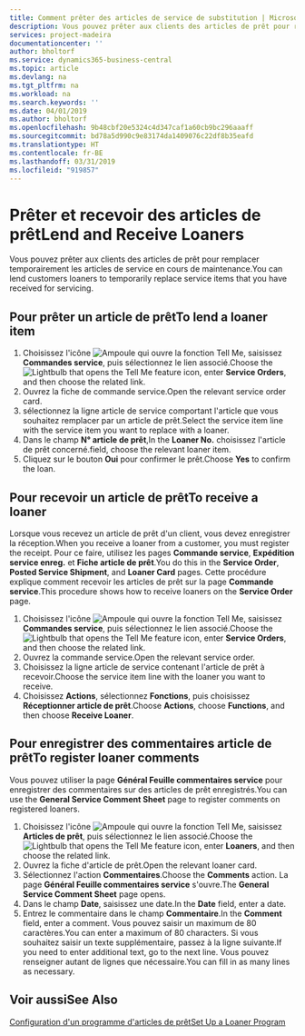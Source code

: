 ```yaml
---
title: Comment prêter des articles de service de substitution | Microsoft Docs
description: Vous pouvez prêter aux clients des articles de prêt pour remplacer temporairement les articles de service en cours de maintenance.
services: project-madeira
documentationcenter: ''
author: bholtorf
ms.service: dynamics365-business-central
ms.topic: article
ms.devlang: na
ms.tgt_pltfrm: na
ms.workload: na
ms.search.keywords: ''
ms.date: 04/01/2019
ms.author: bholtorf
ms.openlocfilehash: 9b48cbf20e5324c4d347caf1a60cb9bc296aaaff
ms.sourcegitcommit: bd78a5d990c9e83174da1409076c22df8b35eafd
ms.translationtype: HT
ms.contentlocale: fr-BE
ms.lasthandoff: 03/31/2019
ms.locfileid: "919857"
---
```

# <a name="lend-and-receive-loaners"></a><span data-ttu-id="8d47b-103">Prêter et recevoir des articles de prêt</span><span class="sxs-lookup"><span data-stu-id="8d47b-103">Lend and Receive Loaners</span></span>
<span data-ttu-id="8d47b-104">Vous pouvez prêter aux clients des articles de prêt pour remplacer temporairement les articles de service en cours de maintenance.</span><span class="sxs-lookup"><span data-stu-id="8d47b-104">You can lend customers loaners to temporarily replace service items that you have received for servicing.</span></span>  
  
## <a name="to-lend-a-loaner-item"></a><span data-ttu-id="8d47b-105">Pour prêter un article de prêt</span><span class="sxs-lookup"><span data-stu-id="8d47b-105">To lend a loaner item</span></span>    
1. <span data-ttu-id="8d47b-106">Choisissez l'icône ![Ampoule qui ouvre la fonction Tell Me](media/ui-search/search_small.png "Dites-moi ce que vous voulez faire"), saisissez **Commandes service**, puis sélectionnez le lien associé.</span><span class="sxs-lookup"><span data-stu-id="8d47b-106">Choose the ![Lightbulb that opens the Tell Me feature](media/ui-search/search_small.png "Tell me what you want to do") icon, enter **Service Orders**, and then choose the related link.</span></span>  
2. <span data-ttu-id="8d47b-107">Ouvrez la fiche de commande service.</span><span class="sxs-lookup"><span data-stu-id="8d47b-107">Open the relevant service order card.</span></span>  
3. <span data-ttu-id="8d47b-108">sélectionnez la ligne article de service comportant l'article que vous souhaitez remplacer par un article de prêt.</span><span class="sxs-lookup"><span data-stu-id="8d47b-108">Select the service item line with the service item you want to replace with a loaner.</span></span>  
4. <span data-ttu-id="8d47b-109">Dans le champ **N° article de prêt**,</span><span class="sxs-lookup"><span data-stu-id="8d47b-109">In the **Loaner No.**</span></span> <span data-ttu-id="8d47b-110">choisissez l'article de prêt concerné.</span><span class="sxs-lookup"><span data-stu-id="8d47b-110">field, choose the relevant loaner item.</span></span>  
5. <span data-ttu-id="8d47b-111">Cliquez sur le bouton **Oui** pour confirmer le prêt.</span><span class="sxs-lookup"><span data-stu-id="8d47b-111">Choose **Yes** to confirm the loan.</span></span>  

## <a name="to-receive-a-loaner"></a><span data-ttu-id="8d47b-112">Pour recevoir un article de prêt</span><span class="sxs-lookup"><span data-stu-id="8d47b-112">To receive a loaner</span></span>  
<span data-ttu-id="8d47b-113">Lorsque vous recevez un article de prêt d'un client, vous devez enregistrer la réception.</span><span class="sxs-lookup"><span data-stu-id="8d47b-113">When you receive a loaner from a customer, you must register the receipt.</span></span> <span data-ttu-id="8d47b-114">Pour ce faire, utilisez les pages **Commande service**, **Expédition service enreg.** et **Fiche article de prêt**.</span><span class="sxs-lookup"><span data-stu-id="8d47b-114">You do this in the **Service Order**, **Posted Service Shipment**, and **Loaner Card** pages.</span></span> <span data-ttu-id="8d47b-115">Cette procédure explique comment recevoir les articles de prêt sur la page **Commande service**.</span><span class="sxs-lookup"><span data-stu-id="8d47b-115">This procedure shows how to receive loaners on the **Service Order** page.</span></span>  
  
1. <span data-ttu-id="8d47b-116">Choisissez l'icône ![Ampoule qui ouvre la fonction Tell Me](media/ui-search/search_small.png "Dites-moi ce que vous voulez faire"), saisissez **Commandes service**, puis sélectionnez le lien associé.</span><span class="sxs-lookup"><span data-stu-id="8d47b-116">Choose the ![Lightbulb that opens the Tell Me feature](media/ui-search/search_small.png "Tell me what you want to do") icon, enter **Service Orders**, and then choose the related link.</span></span>  
2. <span data-ttu-id="8d47b-117">Ouvrez la commande service.</span><span class="sxs-lookup"><span data-stu-id="8d47b-117">Open the relevant service order.</span></span>  
3. <span data-ttu-id="8d47b-118">Choisissez la ligne article de service contenant l'article de prêt à recevoir.</span><span class="sxs-lookup"><span data-stu-id="8d47b-118">Choose the service item line with the loaner you want to receive.</span></span>  
4. <span data-ttu-id="8d47b-119">Choisissez **Actions**, sélectionnez **Fonctions**, puis choisissez **Réceptionner article de prêt**.</span><span class="sxs-lookup"><span data-stu-id="8d47b-119">Choose **Actions**, choose **Functions**, and then choose **Receive Loaner**.</span></span>  

## <a name="to-register-loaner-comments"></a><span data-ttu-id="8d47b-120">Pour enregistrer des commentaires article de prêt</span><span class="sxs-lookup"><span data-stu-id="8d47b-120">To register loaner comments</span></span>  
<span data-ttu-id="8d47b-121">Vous pouvez utiliser la page **Général Feuille commentaires service** pour enregistrer des commentaires sur des articles de prêt enregistrés.</span><span class="sxs-lookup"><span data-stu-id="8d47b-121">You can use the **General Service Comment Sheet** page to register comments on registered loaners.</span></span>  
  
1. <span data-ttu-id="8d47b-122">Choisissez l'icône ![Ampoule qui ouvre la fonction Tell Me](media/ui-search/search_small.png "Dites-moi ce que vous voulez faire"), saisissez **Articles de prêt**, puis sélectionnez le lien associé.</span><span class="sxs-lookup"><span data-stu-id="8d47b-122">Choose the ![Lightbulb that opens the Tell Me feature](media/ui-search/search_small.png "Tell me what you want to do") icon, enter **Loaners**, and then choose the related link.</span></span>  
2. <span data-ttu-id="8d47b-123">Ouvrez la fiche d'article de prêt.</span><span class="sxs-lookup"><span data-stu-id="8d47b-123">Open the relevant loaner card.</span></span>  
3. <span data-ttu-id="8d47b-124">Sélectionnez l'action **Commentaires**.</span><span class="sxs-lookup"><span data-stu-id="8d47b-124">Choose the **Comments** action.</span></span> <span data-ttu-id="8d47b-125">La page **Général Feuille commentaires service** s'ouvre.</span><span class="sxs-lookup"><span data-stu-id="8d47b-125">The **General Service Comment Sheet** page opens.</span></span>  
4. <span data-ttu-id="8d47b-126">Dans le champ **Date**, saisissez une date.</span><span class="sxs-lookup"><span data-stu-id="8d47b-126">In the **Date** field, enter a date.</span></span>  
5. <span data-ttu-id="8d47b-127">Entrez le commentaire dans le champ **Commentaire**.</span><span class="sxs-lookup"><span data-stu-id="8d47b-127">In the **Comment** field, enter a comment.</span></span> <span data-ttu-id="8d47b-128">Vous pouvez saisir un maximum de 80 caractères.</span><span class="sxs-lookup"><span data-stu-id="8d47b-128">You can enter a maximum of 80 characters.</span></span> <span data-ttu-id="8d47b-129">Si vous souhaitez saisir un texte supplémentaire, passez à la ligne suivante.</span><span class="sxs-lookup"><span data-stu-id="8d47b-129">If you need to enter additional text, go to the next line.</span></span> <span data-ttu-id="8d47b-130">Vous pouvez renseigner autant de lignes que nécessaire.</span><span class="sxs-lookup"><span data-stu-id="8d47b-130">You can fill in as many lines as necessary.</span></span>  
  
## <a name="see-also"></a><span data-ttu-id="8d47b-131">Voir aussi</span><span class="sxs-lookup"><span data-stu-id="8d47b-131">See Also</span></span>  
[<span data-ttu-id="8d47b-132">Configuration d'un programme d'articles de prêt</span><span class="sxs-lookup"><span data-stu-id="8d47b-132">Set Up a Loaner Program</span></span>](service-how-setup-loaner-program.md)   
